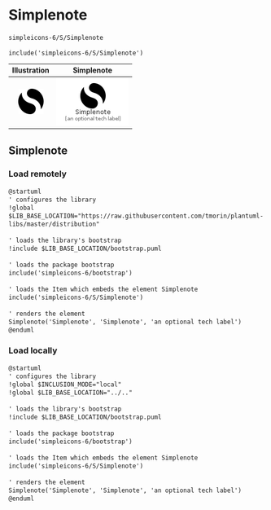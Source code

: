 # Simplenote


```text
simpleicons-6/S/Simplenote
```

```text
include('simpleicons-6/S/Simplenote')
```



| Illustration | Simplenote |
| :---: | :---: |
| ![illustration for Illustration](../../simpleicons-6/S/Simplenote.png) | ![illustration for Simplenote](../../simpleicons-6/S/Simplenote.Local.png) |




## Simplenote

### Load remotely
```plantuml
@startuml
' configures the library
!global $LIB_BASE_LOCATION="https://raw.githubusercontent.com/tmorin/plantuml-libs/master/distribution"

' loads the library's bootstrap
!include $LIB_BASE_LOCATION/bootstrap.puml

' loads the package bootstrap
include('simpleicons-6/bootstrap')

' loads the Item which embeds the element Simplenote
include('simpleicons-6/S/Simplenote')

' renders the element
Simplenote('Simplenote', 'Simplenote', 'an optional tech label')
@enduml
```

### Load locally
```plantuml
@startuml
' configures the library
!global $INCLUSION_MODE="local"
!global $LIB_BASE_LOCATION="../.."

' loads the library's bootstrap
!include $LIB_BASE_LOCATION/bootstrap.puml

' loads the package bootstrap
include('simpleicons-6/bootstrap')

' loads the Item which embeds the element Simplenote
include('simpleicons-6/S/Simplenote')

' renders the element
Simplenote('Simplenote', 'Simplenote', 'an optional tech label')
@enduml
```

